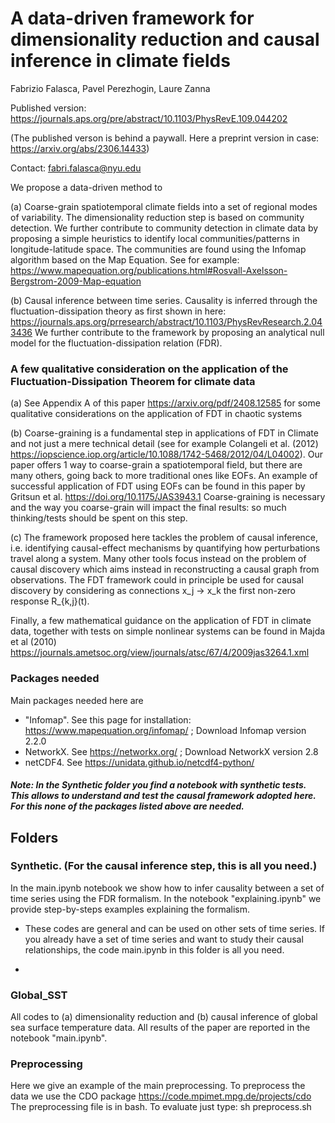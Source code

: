 # A data-driven framework for dimensionality reduction and causal inference in climate fields

Fabrizio Falasca, Pavel Perezhogin, Laure Zanna

Published version: https://journals.aps.org/pre/abstract/10.1103/PhysRevE.109.044202

(The published verson is behind a paywall. Here a preprint version in case: https://arxiv.org/abs/2306.14433)

Contact: fabri.falasca@nyu.edu

We propose a data-driven method to 

(a) Coarse-grain spatiotemporal climate fields into a set of regional modes of variability. The dimensionality reduction step is based on community detection. We further contribute to community detection in climate data by proposing a simple heuristics to identify local communities/patterns in longitude-latitude space. The communities are found using the Infomap algorithm based on the Map Equation. See for example: https://www.mapequation.org/publications.html#Rosvall-Axelsson-Bergstrom-2009-Map-equation

(b) Causal inference between time series.
Causality is inferred through the fluctuation-dissipation theory as first shown in here: https://journals.aps.org/prresearch/abstract/10.1103/PhysRevResearch.2.043436 
We further contribute to the framework by proposing an analytical null model for the fluctuation-dissipation relation (FDR). 

### A few qualitative consideration on the application of the Fluctuation-Dissipation Theorem for climate data

(a) See Appendix A of this paper https://arxiv.org/pdf/2408.12585 for some qualitative considerations on the application of FDT in chaotic systems

(b) Coarse-graining is a fundamental step in applications of FDT in Climate and not just a mere technical detail (see for example Colangeli et al. (2012) https://iopscience.iop.org/article/10.1088/1742-5468/2012/04/L04002). Our paper offers 1 way to coarse-grain a spatiotemporal field, but there are many others, going back to more traditional ones like EOFs. An example of successful application of FDT using EOFs can be found in this paper by Gritsun et al. https://doi.org/10.1175/JAS3943.1 Coarse-graining is necessary and the way you coarse-grain will impact the final results: so much thinking/tests should be spent on this step.

(c) The framework proposed here tackles the problem of causal inference, i.e. identifying causal-effect mechanisms by quantifying how perturbations travel along a system. Many other tools focus instead on the problem of causal discovery which aims instead in reconstructing a causal graph from observations. The FDT framework could in principle be used for causal discovery by considering as connections x_j -> x_k the first non-zero response R_{k,j}(t).

Finally, a few mathematical guidance on the application of FDT in climate data, together with tests on simple nonlinear systems can be found in Majda et al (2010) https://journals.ametsoc.org/view/journals/atsc/67/4/2009jas3264.1.xml

### Packages needed
Main packages needed here are 

- "Infomap". See this page for installation: https://www.mapequation.org/infomap/ ; Download Infomap version 2.2.0
- NetworkX. See https://networkx.org/ ; Download NetworkX version 2.8
- netCDF4. See https://unidata.github.io/netcdf4-python/

##### Note: In the Synthetic folder you find a notebook with synthetic tests. This allows to understand and test the causal framework adopted here. For this none of the packages listed above are needed.

## Folders


### Synthetic. (For the causal inference step, this is all you need.)
In the main.ipynb notebook we show how to infer causality between a set of time series using the FDR formalism. In the notebook "explaining.ipynb" we provide step-by-steps examples explaining the formalism. 

- These codes are general and can be used on other sets of time series. If you already have a set of time series and want to study their causal relationships, the code main.ipynb in this folder is all you need.

- 

### Global_SST
All codes to (a) dimensionality reduction and (b) causal inference of global sea surface temperature data. All results of the paper are reported in the notebook "main.ipynb".

### Preprocessing
Here we give an example of the main preprocessing. To preprocess the data we use the CDO package https://code.mpimet.mpg.de/projects/cdo 
The preprocessing file is in bash. To evaluate just type: sh preprocess.sh
